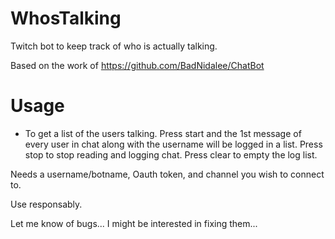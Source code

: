# WhosTalking
Twitch bot to keep track of who is actually talking.

Based on the work of https://github.com/BadNidalee/ChatBot

# Usage
- To get a list of the users talking. 
Press start and the 1st message of every user in chat along with the username will be logged in a list.
Press stop to stop reading and logging chat. 
Press clear to empty the log list. 

Needs a username/botname, Oauth token, and channel you wish to connect to. 

Use responsably. 

Let me know of bugs... I might be interested in fixing them... 
